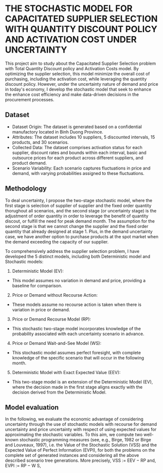 # THE STOCHASTIC MODEL FOR CAPACITATED SUPPLIER SELECTION WITH QUANTITY DISCOUNT POLICY AND ACTIVATION COST UNDER UNCERTAINTY
This project aim to study about the Capacitated Supplier Selection problem with Total Quantity Discount policy and
Activation Costs model. By optimizing the supplier selection, this model minimize the overall cost of purchasing, including the activation cost, while leveraging the quantity discount policy. However, under the uncertainty nature of demand and price in today's economy, I develop the stochastic model that seek to enhance the enhance cost efficiency and make data-driven decisions in the procurement processes.

## Dataset
* Dataset Origin: The dataset is generated based on a confidential manufactory located in Binh Duong Province.
* Attributes: The dataset includes 10 suppliers, 5 discounted intervals, 15 products, and 30 scenarios.
* Collected Data: The dataset comprises activation status for each supplier, discount rates and bounds within each interval, basic and outsource prices for each product across different suppliers, and product demand.
* Scenario Variability: Each scenario captures fluctuations in price and demand, with varying probabilities assigned to these fluctuations.

## Methodology
To deal uncertainty, I propose the two-stage stochastic model, where the first stage is selection of supplier of supplier and the fixed order quantity thorughout all scenarios, and the second stage (or uncertainty stage) is the adjustment of order quantity in order to leverage the benefit of quantity discout, or fulfill the need for peak demand month. The assumption for the second stage is that we cannot change the supplier and the fixed order quantity that already designed at stage 1. Plus, in the demand uncertainty case, we have another option to purchase products at the spot market when the demand exceeding the capacity of our supplier.

To comprehensively address the supplier selection problem, I have developed the 5 distinct models, including both Deterministic model and Stochastic models: 
1. Deterministic Model (EV):
* This model assumes no variation in demand and price, providing a baseline for comparison.
2. Price or Demand without Recourse Action:
* These models assume no recourse action is taken when there is variation in price or demand.
3. Price or Demand Recourse Model (RP):
* This stochastic two-stage model incorporates knowledge of the probability associated with each uncertainty scenario in advance.
4. Price or Demand Wait-and-See Model (WS):
* This stochastic model assumes perfect foresight, with complete knowledge of the specific scenario that will occur in the following month.
5. Deterministic Model with Exact Expected Value (EEV):
* This two-stage model is an extension of the Deterministic Model (EV), where the decision made in the first stage aligns exactly with the decision derived from the Deterministic Model.

## Model evaluation
In the following, we evaluate the economic advantage of considering uncertainty through the
use of stochastic models with recourse for demand uncertainty and price uncertainty with respect of using
expected values for approximating the stochastic variables. To this aim, we compute two well-
known stochastic programming measures (see, e.g., Birge, 1982 or Birge and Louveaux, 1997), i.e.
the Value of the Stochastic Solution (VSS) and the Expected Value of Perfect Information (EVPI),
for both the problems on the complete set of generated instances and considering all the above
described scenario tree generations. 
More precisely, 
VSS := EEV − RP and, 
EVPI := RP − W S,



